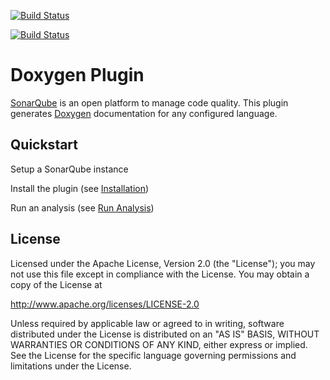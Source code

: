 

[![Build Status](https://johnjohndoe.ci.cloudbees.com/buildStatus/icon?job=TypedPreferences)](https://johnjohndoe.ci.cloudbees.com/job/TypedPreferences/)

[![Build Status](https://sonarplugins.ci.cloudbees.com/buildStatus/icon?job=doxygen)](https://sonarplugins.ci.cloudbees.com/job/doxygen)

# Doxygen Plugin

[SonarQube](https://www.sonarqube.org) is an open platform to manage code quality. This plugin generates [Doxygen](http://www.stack.nl/~dimitri/doxygen/) documentation for any configured language. 

## Quickstart

Setup a SonarQube instance

Install the plugin (see [Installation](https://github.com/SonarCommunity/sonar-doxygen/wiki))

Run an analysis (see [Run Analysis](https://github.com/SonarCommunity/sonar-doxygen/wiki))

## License

Licensed under the Apache License, Version 2.0 (the "License");
you may not use this file except in compliance with the License.
You may obtain a copy of the License at

http://www.apache.org/licenses/LICENSE-2.0

Unless required by applicable law or agreed to in writing, software
distributed under the License is distributed on an "AS IS" BASIS,
WITHOUT WARRANTIES OR CONDITIONS OF ANY KIND, either express or implied.
See the License for the specific language governing permissions and
limitations under the License.
